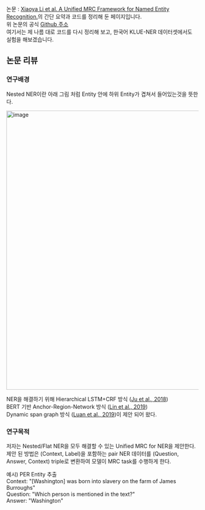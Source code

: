 논문 : [Xiaoya Li et al. A Unified MRC Framework for Named Entity Recognition.](https://arxiv.org/abs/1910.11476)의 간단 요약과 코드를 정리해 둔 페이지입니다.  
위 논문의 공식 [Github 주소](https://github.com/ShannonAI/mrc-for-flat-nested-ner)  
여기서는 제 나름 대로 코드를 다시 정리해 보고, 한국어 KLUE-NER 데이터셋에서도 실험을 해보겠습니다.

## 논문 리뷰
### 연구배경  
Nested NER이란 아래 그림 처럼 Entity 안에 하위 Entity가 겹쳐서 들어있는것을 뜻한다.  

<img width="731" alt="image" src="https://user-images.githubusercontent.com/87703352/163115249-db98a853-07df-4fd5-b0ce-717a3ef13ae8.png"> 

NER을 해결하기 위해 Hierarchical LSTM+CRF 방식 ([Ju et al., 2018](https://aclanthology.org/N18-1131))  
BERT 기반 Anchor-Region-Network 방식 ([Lin et al., 2019](https://arxiv.org/abs/1906.03783))   
Dynamic span graph 방식 ([Luan et al., 2019](https://arxiv.org/abs/1904.03296))이 제안 되어 왔다.  

### 연구목적  
저자는 Nested/Flat NER을 모두 해결할 수 있는 Unified MRC for NER을 제안한다.  
제안 된 방법은 (Context, Label)을 포함하는 pair NER 데이터를 (Question, Answer, Context) triple로 변환하여 모델이 MRC task를 수행하게 한다.  

예시)  PER Entity 추출  
Context: "[Washington] was born into slavery on the farm of James Burroughs"  
Question: "Which person is mentioned in the text?"  
Answer: "Washington"
